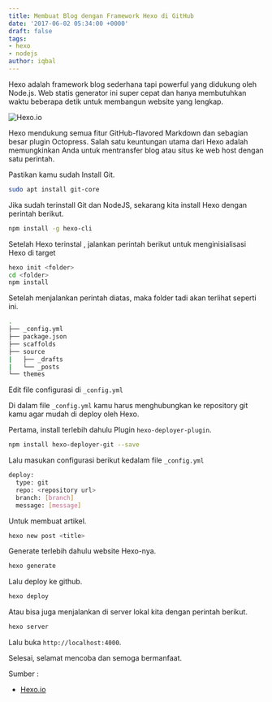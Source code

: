 ```yaml
---
title: Membuat Blog dengan Framework Hexo di GitHub
date: '2017-06-02 05:34:00 +0000'
draft: false
tags:
- hexo
- nodejs
author: iqbal
---
```


Hexo adalah framework blog sederhana tapi powerful yang didukung oleh Node.js. Web statis generator ini super cepat dan hanya membutuhkan waktu beberapa detik untuk membangun website yang lengkap.

![Hexo.io](https://gh.iqbal.id/blog/img/hexo.png)

Hexo mendukung semua fitur GitHub-flavored Markdown dan sebagian besar plugin Octopress. Salah satu keuntungan utama dari Hexo adalah memungkinkan Anda untuk mentransfer blog atau situs ke web host dengan satu perintah.

Pastikan kamu sudah Install Git.

```bash
sudo apt install git-core
```

Jika sudah terinstall Git dan NodeJS, sekarang kita install Hexo dengan perintah berikut.

```bash
npm install -g hexo-cli
```

Setelah Hexo terinstal , jalankan perintah berikut untuk menginisialisasi Hexo di target

```bash
hexo init <folder>
cd <folder>
npm install
```

Setelah menjalankan perintah diatas, maka folder tadi akan terlihat seperti ini.

```bash
.
├── _config.yml
├── package.json
├── scaffolds
├── source
|   ├── _drafts
|   └── _posts
└── themes
```
Edit file configurasi di `_config.yml`

Di dalam file `_config.yml` kamu harus menghubungkan ke repository git kamu agar mudah di deploy oleh Hexo.

Pertama, install terlebih dahulu Plugin `hexo-deployer-plugin`.
```bash
npm install hexo-deployer-git --save
```

Lalu masukan configurasi berikut kedalam file `_config.yml`

```bash
deploy:
  type: git
  repo: <repository url>
  branch: [branch]
  message: [message]
```

Untuk membuat artikel.

```bash
hexo new post <title>
```

Generate terlebih dahulu website Hexo-nya.

```bash
hexo generate
```

Lalu deploy ke github.

```bash
hexo deploy
```

Atau bisa juga menjalankan di server lokal kita dengan perintah berikut.

```bash
hexo server
```
Lalu buka `http://localhost:4000`.

Selesai, selamat mencoba dan semoga bermanfaat.

Sumber :
- [Hexo.io](https://hexo.io)
